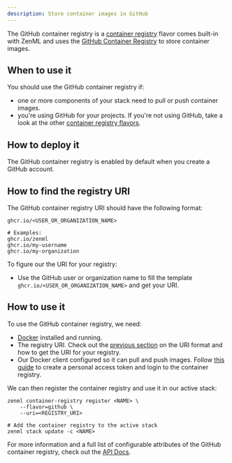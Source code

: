 ```yaml
---
description: Store container images in GitHub
---
```


The GitHub container registry is a [container registry](./overview.md) flavor comes built-in with 
ZenML and uses the [GitHub Container Registry](https://docs.github.com/en/packages/working-with-a-github-packages-registry/working-with-the-container-registry)
to store container images.

## When to use it

You should use the GitHub container registry if:
* one or more components of your stack need to pull or push container images.
* you're using GitHub for your projects. If you're not using GitHub, take a look at the
 other [container registry flavors](./overview.md#container-registry-flavors).

## How to deploy it

The GitHub container registry is enabled by default when you create a GitHub account.

## How to find the registry URI

The GitHub container registry URI should have the following format:
```shell
ghcr.io/<USER_OR_ORGANIZATION_NAME>

# Examples:
ghcr.io/zenml
ghcr.io/my-username
ghcr.io/my-organization
```

To figure our the URI for your registry:
* Use the GitHub user or organization name to fill the template 
`ghcr.io/<USER_OR_ORGANIZATION_NAME>` and get your URI.

## How to use it

To use the GitHub container registry, we need:
* [Docker](https://www.docker.com) installed and running.
* The registry URI. Check out the [previous section](#uri-format) on the URI format and how
to get the URI for your registry.
* Our Docker client configured so it can pull and push images. Follow
[this guide](https://docs.github.com/en/packages/working-with-a-github-packages-registry/working-with-the-container-registry#authenticating-to-the-container-registry) to create a
personal access token and login to the container registry.

We can then register the container registry and use it in our active stack:
```shell
zenml container-registry register <NAME> \
    --flavor=github \
    --uri=<REGISTRY_URI>

# Add the container registry to the active stack
zenml stack update -c <NAME>
```

For more information and a full list of configurable attributes of the GitHub container registry, check out the 
[API Docs](https://apidocs.zenml.io/latest/api_docs/container_registries/#zenml.container_registries.github_container_registry.GitHubContainerRegistry).




